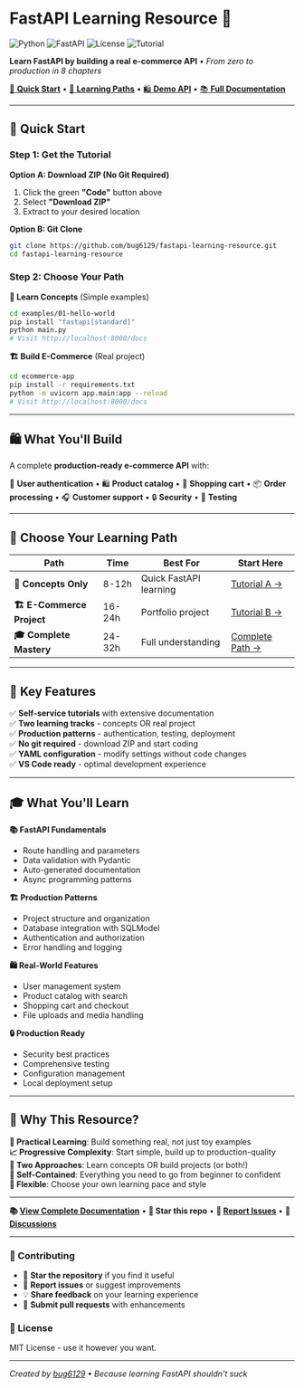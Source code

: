 # FastAPI Learning Resource 🚀

![Python](https://img.shields.io/badge/python-3.8+-blue.svg)
![FastAPI](https://img.shields.io/badge/FastAPI-0.104+-green.svg)
![License](https://img.shields.io/badge/license-MIT-blue.svg)
![Tutorial](https://img.shields.io/badge/tutorial-modular-orange.svg)

**Learn FastAPI by building a real e-commerce API** • *From zero to production in 8 chapters*

[🎯 **Quick Start**](#-quick-start) • [📖 **Learning Paths**](#-choose-your-learning-path) • [🛍️ **Demo API**](ecommerce-app/) • [📚 **Full Documentation**](docs/)

---

## 🎯 Quick Start

### Step 1: Get the Tutorial

**Option A: Download ZIP (No Git Required)**
1. Click the green **"Code"** button above
2. Select **"Download ZIP"**
3. Extract to your desired location

**Option B: Git Clone**
```bash
git clone https://github.com/bug6129/fastapi-learning-resource.git
cd fastapi-learning-resource
```

### Step 2: Choose Your Path

**🧪 Learn Concepts** (Simple examples)
```bash
cd examples/01-hello-world
pip install "fastapi[standard]"
python main.py
# Visit http://localhost:8000/docs
```

**🏗️ Build E-Commerce** (Real project)  
```bash
cd ecommerce-app
pip install -r requirements.txt
python -m uvicorn app.main:app --reload
# Visit http://localhost:8000/docs  
```

---

## 🛍️ What You'll Build

A complete **production-ready e-commerce API** with:

👥 **User authentication** • 🛍️ **Product catalog** • 🛒 **Shopping cart** • 📦 **Order processing** • 🎧 **Customer support** • 🔒 **Security** • 🧪 **Testing**

---

## 📖 Choose Your Learning Path

| Path | Time | Best For | Start Here |
|------|------|----------|------------|
| **🧪 Concepts Only** | 8-12h | Quick FastAPI learning | [Tutorial A →](docs/path-a.md) |  
| **🏗️ E-Commerce Project** | 16-24h | Portfolio project | [Tutorial B →](docs/path-b.md) |
| **🎓 Complete Mastery** | 24-32h | Full understanding | [Complete Path →](docs/complete.md) |

---

## 🚀 Key Features

✅ **Self-service tutorials** with extensive documentation  
✅ **Two learning tracks** - concepts OR real project  
✅ **Production patterns** - authentication, testing, deployment  
✅ **No git required** - download ZIP and start coding  
✅ **YAML configuration** - modify settings without code changes  
✅ **VS Code ready** - optimal development experience  

---

## 🎓 What You'll Learn

**📚 FastAPI Fundamentals**
- Route handling and parameters
- Data validation with Pydantic
- Auto-generated documentation
- Async programming patterns

**🏗️ Production Patterns**  
- Project structure and organization
- Database integration with SQLModel
- Authentication and authorization
- Error handling and logging

**🛍️ Real-World Features**
- User management system
- Product catalog with search
- Shopping cart and checkout
- File uploads and media handling

**🔒 Production Ready**
- Security best practices
- Comprehensive testing
- Configuration management
- Local deployment setup

---

## 🌟 Why This Resource?

**🎯 Practical Learning**: Build something real, not just toy examples  
**📈 Progressive Complexity**: Start simple, build up to production-quality  
**🔄 Two Approaches**: Learn concepts OR build projects (or both!)  
**📖 Self-Contained**: Everything you need to go from beginner to confident  
**🎪 Flexible**: Choose your own learning pace and style  

---

**📚 [View Complete Documentation](docs/)** • **🌟 Star this repo** • **🐛 [Report Issues](../../issues)** • **💬 [Discussions](../../discussions)**

---

### 🤝 Contributing

- 🌟 **Star the repository** if you find it useful
- 🐛 **Report issues** or suggest improvements  
- 💡 **Share feedback** on your learning experience
- 🔀 **Submit pull requests** with enhancements

### 📜 License

MIT License - use it however you want.

---

*Created by [bug6129](https://github.com/bug6129) • Because learning FastAPI shouldn't suck*